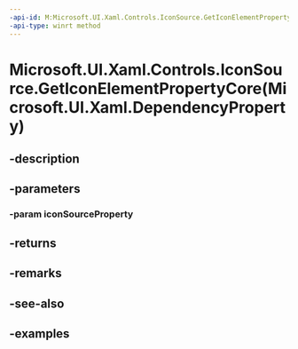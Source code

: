 ```yaml
---
-api-id: M:Microsoft.UI.Xaml.Controls.IconSource.GetIconElementPropertyCore(Microsoft.UI.Xaml.DependencyProperty)
-api-type: winrt method
---
```


# Microsoft.UI.Xaml.Controls.IconSource.GetIconElementPropertyCore(Microsoft.UI.Xaml.DependencyProperty)

<!--
protected virtual Microsoft.UI.Xaml.DependencyProperty GetIconElementPropertyCore (Microsoft.UI.Xaml.DependencyProperty iconSourceProperty);
-->


## -description

## -parameters

### -param iconSourceProperty

## -returns

## -remarks

## -see-also

## -examples



